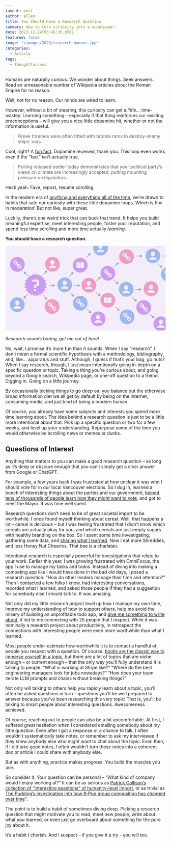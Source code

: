 ```yaml
---
layout: post
author: allen
title: You Should Have a Research Question
summary: How to turn curiosity into a superpower.
date: 2023-11-29T05:45:30.955Z
featured: false
image: "/images/2023/research-banner.jpg"
categories:
  - Article
tags:
  - thoughtfulness
---
```


Humans are naturally curious. We wonder about things. Seek answers. Read an unreasonable number of Wikipedia articles about the Roman Empire for no reason.

Well, not for *no* reason. Our minds are wired to learn.

However, without a bit of steering, this curiosity can get a *little…* time-wastey. Learning something – especially if that thing reinforces our existing preconceptions – will give you a nice little dopamine hit, whether or not the information is useful.

> Greek triremes were often fitted with bronze rams to destroy enemy ships’ oars.

Cool, right? A [fun fact](https://funfact.fm/). Dopamine received, thank you. This loop even works even if the “fact” isn’t actually true.

> Polling released earlier today demonstrates that your political party’s views on climate are increasingly accepted, putting mounting pressure on legislators.

Heck yeah. Fave, repost, resume scrolling.

In the modern era of [anything and everything all of the time](https://www.youtube.com/watch?v=k1BneeJTDcU), we’re drawn to habits that sate our curiosity with these little dopamine loops. Which is fine in moderation! But not like, super great.

Luckily, there’s one weird trick that can buck that trend. It helps you build meaningful expertise, meet interesting people, foster your reputation, and spend less time scrolling and more time actually *learning*.

**You should have a research question.**

<div class="centered">
<img src="/images/2023/research-banner.jpg">
</div>

*Research sounds boring, get me out of here!*

No, wait, I promise it’s more fun than it sounds. When I say “research”, I don’t mean a formal scientific hypothesis with a methodology, bibliography, and, like… apparatus and stuff. Although, I guess if that’s your bag, go nuts? When I say research, though, I just mean intentionally going in-depth on a specific question or topic. Taking a thing you’re curious about, and going beyond a Google search, Wikipedia page, or one-off question to a friend. Digging in. Going on a little journey.

By occasionally picking things to go deep on, you balance out the otherwise broad information diet we all get by default by being on the internet, consuming media, and just kind of being a modern human.

Of course, you already have some subjects and interests you spend more time learning about. The idea behind a research question is just to be a little more intentional about that. Pick up a specific question or two for a few weeks, and level up your understanding. Repurpose some of the time you would otherwise be scrolling news or memes or dunks.

## Questions of Interest

Anything that matters to you can make a good research question – as long as it’s deep or obscure enough that you can’t simply get a clear answer from Google or ChatGPT.

For example, a few years back I was frustrated at how unclear it was who I should vote for in our local Vancouver elections. So I dug in, learned a bunch of interesting things about the parties and our government, [helped tens of thousands of people learn how they might want to vote](https://allenpike.com/2018/vancouver-election-guide), and got to meet the Mayor. It was time well spent.

Research questions don’t need to be of great societal import to be worthwhile. I once found myself thinking about cereal. Well, that happens a lot – cereal is delicious – but I was feeling frustrated that I didn’t know which cereals are actually okay for you, and which cereals are just empty sugars with healthy branding on the box. So I spent some time investigating, gathering some data, and [sharing what I learned](https://allenpike.com/2020/unified-theory-of-cereal). Now I eat more Shreddies, and less Honey Nut Cheerios. That bee is a charlatan.

Intentional research is especially powerful for investigations that relate to your work. Earlier this year, I was growing frustrated with OmniFocus, the app I use to manage my tasks and todos. Instead of diving into making a competing app like I would have done in the bad old days, I posed a research question: “How do other leaders manage their time and attention?” Then I contacted a few folks I know, had interesting conversations, recorded what I learned, and asked those people if they had a suggestion for somebody else I should talk to. It was amazing.

Not only did my little research project level up how I manage my own time, improve my understanding of how to support others, help me avoid the misery of building an unprofitable todo app, and [give me something to write about](https://allenpike.com/2023/how-leaders-manage-time-attention-tasks), it led to me connecting with 25 people that I respect. While it was nominally a research project about productivity, in retrospect the connections with interesting people were even more worthwhile than what I learned.

Most people under-estimate how worthwhile it is to contact a handful of people you respect with a question. Of course, [books are the classic way to immerse yourself in a topic](https://allenpike.com/2021/books-are-a-seed), but there are a lot of topics that are niche enough – or current enough – that the only way you’ll fully understand it is talking to people. “What is working at Stripe like?” “Where do the best engineering managers look for jobs nowadays?” “How does your team iterate LLM prompts and chains without breaking things?”

Not only will talking to others help you rapidly learn about a topic, you’ll often be asked questions in turn – questions you’ll be well prepared to answer because you’ve been researching this very topic! That is, you'll be talking to smart people about interesting questions. Awesomeness achieved.

Of course, reaching out to people can also be a bit uncomfortable. At first, I suffered great hesitation when I considered emailing somebody about my little question. Even after I got a response or a chance to talk, I often wouldn’t systematically take notes, or remember to ask my interviewee if they knew anybody else who might want to chat about the topic. Even then, if I did take good notes, I often wouldn’t turn those notes into a coherent doc or article I could share with anybody else.

But as with anything, practice makes progress. You build the muscles you use.

So consider it. Your question can be personal – “What kind of company would I enjoy working at?” It can be as serious as [Patrick Collison’s collection of “interesting questions” of humanity-level import](https://patrickcollison.com/questions), or as trivial as [The Pudding’s investigation into how K-Pop group composition has changed over time](https://pudding.cool/2020/10/kpop/)”.

The point is to build a habit of sometimes diving deep. Picking a research question that might motivate you to read, meet new people, write about what you learned, or even just go overboard about something for the pure joy about it.

It’s a habit I cherish. And I suspect – if you give it a try – you will too.
